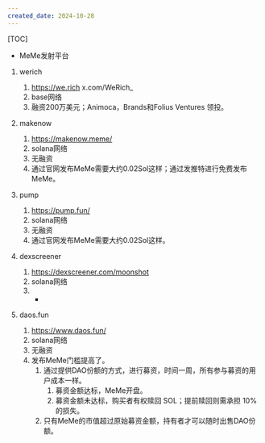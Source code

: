 ```yaml
---
created_date: 2024-10-28
---
```


[TOC]

- MeMe发射平台

1. werich

   1. https://we.rich x.com/WeRich\_
   2. base网络
   3. 融资200万美元；Animoca，Brands和Folius Ventures 领投。

2. makenow

   1. https://makenow.meme/
   2. solana网络
   3. 无融资
   4. 通过官网发布MeMe需要大约0.02Sol这样；通过发推特进行免费发布MeMe。

3. pump

   1. https://pump.fun/
   2. solana网络
   3. 无融资
   4. 通过官网发布MeMe需要大约0.02Sol这样。

4. dexscreener

   1. https://dexscreener.com/moonshot
   2. solana网络
   3. -

5. daos.fun

   1. https://www.daos.fun/
   2. solana网络
   3. 无融资
   4. 发布MeMe门槛提高了。
      1. 通过提供DAO份额的方式，进行募资，时间一周，所有参与募资的用户成本一样。
         1. 募资金额达标，MeMe开盘。
         2. 募资金额未达标，购买者有权赎回 SOL；提前赎回则需承担 10% 的损失。
      2. 只有MeMe的市值超过原始募资金额，持有者才可以随时出售DAO份额。
